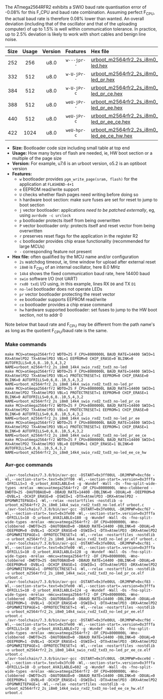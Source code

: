 The ATmega2564RFR2 exhibits a SWIO baud rate quantisation error of -0.08% for this F_CPU and baud rate combination. Assuming perfect F<sub>CPU</sub>, the actual baud rate is therefore 0.08% lower than wanted. An overall deviation (including that of the oscillator and that of the uploading computer) of up to 1.5% is well within communication tolerance. In practice, up to 2.5% deviation is likely to work with short cables and benign line noise.

|Size|Usage|Version|Features|Hex file|
|:-:|:-:|:-:|:-:|:--|
|252|256|u8.0|`w---jpr--`|[urboot_m2564rfr2_2s_i8m0_14k4_swio_rxd2_txd3_no-led.hex](https://raw.githubusercontent.com/stefanrueger/urboot.hex/main/mcus/atmega2564rfr2/watchdog_2_s/internal_oscillator_i/%2B8m000000_hz/%2B%2B14k4_baud/uart1_rxd2_txd3/no-led/urboot_m2564rfr2_2s_i8m0_14k4_swio_rxd2_txd3_no-led.hex)|
|332|512|u8.0|`w-U-jPr--`|[urboot_m2564rfr2_2s_i8m0_14k4_swio_rxd2_txd3_no-led_pr.hex](https://raw.githubusercontent.com/stefanrueger/urboot.hex/main/mcus/atmega2564rfr2/watchdog_2_s/internal_oscillator_i/%2B8m000000_hz/%2B%2B14k4_baud/uart1_rxd2_txd3/no-led/urboot_m2564rfr2_2s_i8m0_14k4_swio_rxd2_txd3_no-led_pr.hex)|
|384|512|u8.0|`w-U-jPr-c`|[urboot_m2564rfr2_2s_i8m0_14k4_swio_rxd2_txd3_no-led_pr_ce.hex](https://raw.githubusercontent.com/stefanrueger/urboot.hex/main/mcus/atmega2564rfr2/watchdog_2_s/internal_oscillator_i/%2B8m000000_hz/%2B%2B14k4_baud/uart1_rxd2_txd3/no-led/urboot_m2564rfr2_2s_i8m0_14k4_swio_rxd2_txd3_no-led_pr_ce.hex)|
|388|512|u8.0|`weU-jPr--`|[urboot_m2564rfr2_2s_i8m0_14k4_swio_rxd2_txd3_no-led_pr_ee.hex](https://raw.githubusercontent.com/stefanrueger/urboot.hex/main/mcus/atmega2564rfr2/watchdog_2_s/internal_oscillator_i/%2B8m000000_hz/%2B%2B14k4_baud/uart1_rxd2_txd3/no-led/urboot_m2564rfr2_2s_i8m0_14k4_swio_rxd2_txd3_no-led_pr_ee.hex)|
|440|512|u8.0|`weU-jPr-c`|[urboot_m2564rfr2_2s_i8m0_14k4_swio_rxd2_txd3_no-led_pr_ee_ce.hex](https://raw.githubusercontent.com/stefanrueger/urboot.hex/main/mcus/atmega2564rfr2/watchdog_2_s/internal_oscillator_i/%2B8m000000_hz/%2B%2B14k4_baud/uart1_rxd2_txd3/no-led/urboot_m2564rfr2_2s_i8m0_14k4_swio_rxd2_txd3_no-led_pr_ee_ce.hex)|
|422|1024|u8.0|`weU-hpr-c`|[urboot_m2564rfr2_2s_i8m0_14k4_swio_rxd2_txd3_no-led_ee_ce_hw.hex](https://raw.githubusercontent.com/stefanrueger/urboot.hex/main/mcus/atmega2564rfr2/watchdog_2_s/internal_oscillator_i/%2B8m000000_hz/%2B%2B14k4_baud/uart1_rxd2_txd3/no-led/urboot_m2564rfr2_2s_i8m0_14k4_swio_rxd2_txd3_no-led_ee_ce_hw.hex)|

- **Size:** Bootloader code size including small table at top end
- **Usage:** How many bytes of flash are needed, ie, HW boot section or a multiple of the page size
- **Version:** For example, u7.6 is an urboot version, o5.2 is an optiboot version
- **Features:**
  + `w` bootloader provides `pgm_write_page(sram, flash)` for the application at `FLASHEND-4+1`
  + `e` EEPROM read/write support
  + `U` checks whether flash pages need writing before doing so
  + `h` hardware boot section: make sure fuses are set for reset to jump to boot section
  + `j` vector bootloader: applications *need to be patched externally*, eg, using `avrdude -c urclock`
  + `p` bootloader protects itself from being overwritten
  + `P` vector bootloader only: protects itself and reset vector from being overwritten
  + `r` preserves reset flags for the application in the register R2
  + `c` bootloader provides chip erase functionality (recommended for large MCUs)
  + `-` corresponding feature not present
- **Hex file:** often qualified by the MCU name and/or configuration
  + `2s` watchdog timeout, ie, time window for upload after external reset
  + `i8m0` is F<sub>CPU</sub> of an internal oscillator, here 8.0 MHz
  + `14k4` shows the fixed communication baud rate, here 14400 baud
  + `swio` software I/O (not UART)
  + `rxd0 txd1` I/O using, in this example, lines RX `D0` and TX `D1`
  + `no-led` bootloader does not operate LEDs
  + `pr` vector bootloader protecting the reset vector
  + `ee` bootloader supports EEPROM read/write
  + `ce` bootloader provides a chip erase command
  + `hw` hardware supported bootloader: set fuses to jump to the HW boot section, not to addr 0


Note below that baud rate and F<sub>CPU</sub> may be different from the path name's as long as the quotient F<sub>CPU</sub>/baud rate is the same.

### Make commands
```
make MCU=atmega2564rfr2 WDTO=2S F_CPU=8000000L BAUD_RATE=14400 SWIO=1 RX=AtmelPD2 TX=AtmelPD3 VBL=1 EEPROM=0 CHIP_ERASE=0 BLINK=0 AUTOFRILLS=0,6,8..10,5,4,3,2 NAME=urboot_m2564rfr2_2s_i8m0_14k4_swio_rxd2_txd3_no-led
make MCU=atmega2564rfr2 WDTO=2S F_CPU=8000000L BAUD_RATE=14400 SWIO=1 RX=AtmelPD2 TX=AtmelPD3 VBL=1 PROTECTRESET=1 EEPROM=0 CHIP_ERASE=0 BLINK=0 AUTOFRILLS=0,6,8..10,5,4,3,2 NAME=urboot_m2564rfr2_2s_i8m0_14k4_swio_rxd2_txd3_no-led_pr
make MCU=atmega2564rfr2 WDTO=2S F_CPU=8000000L BAUD_RATE=14400 SWIO=1 RX=AtmelPD2 TX=AtmelPD3 VBL=1 PROTECTRESET=1 EEPROM=0 CHIP_ERASE=1 BLINK=0 AUTOFRILLS=0,6,8..10,5,4,3,2 NAME=urboot_m2564rfr2_2s_i8m0_14k4_swio_rxd2_txd3_no-led_pr_ce
make MCU=atmega2564rfr2 WDTO=2S F_CPU=8000000L BAUD_RATE=14400 SWIO=1 RX=AtmelPD2 TX=AtmelPD3 VBL=1 PROTECTRESET=1 EEPROM=1 CHIP_ERASE=0 BLINK=0 AUTOFRILLS=0,6,8..10,5,4,3,2 NAME=urboot_m2564rfr2_2s_i8m0_14k4_swio_rxd2_txd3_no-led_pr_ee
make MCU=atmega2564rfr2 WDTO=2S F_CPU=8000000L BAUD_RATE=14400 SWIO=1 RX=AtmelPD2 TX=AtmelPD3 VBL=1 PROTECTRESET=1 EEPROM=1 CHIP_ERASE=1 BLINK=0 AUTOFRILLS=0,6,8..10,5,4,3,2 NAME=urboot_m2564rfr2_2s_i8m0_14k4_swio_rxd2_txd3_no-led_pr_ee_ce
make MCU=atmega2564rfr2 WDTO=2S F_CPU=8000000L BAUD_RATE=14400 SWIO=1 RX=AtmelPD2 TX=AtmelPD3 VBL=0 EEPROM=1 CHIP_ERASE=1 BLINK=0 AUTOFRILLS=0,6,8..10,5,4,3,2 NAME=urboot_m2564rfr2_2s_i8m0_14k4_swio_rxd2_txd3_no-led_ee_ce_hw
```

### Avr-gcc commands
```
./avr-toolchain/7.3.0/bin/avr-gcc -DSTART=0x3ff00UL -DRJMPWP=0xcfde -Wl,--section-start=.text=0x3ff00 -Wl,--section-start=.version=0x3fffa -DFRILLS=3 -D_urboot_AVAILABLE=4 -g -Wundef -Wall -Os -fno-split-wide-types -mrelax -mmcu=atmega2564rfr2 -DF_CPU=8000000L -Wno-clobbered -DWDTO=2S -DAUTOBAUD=0 -DBAUD_RATE=14400 -DBLINK=0 -DDUAL=0 -DEEPROM=0 -DVBL=1 -DCHIP_ERASE=0 -DSWIO=1 -DTX=AtmelPD3 -DRX=AtmelPD2 -DPGMWRITEPAGE=1 -Wl,--relax -nostartfiles -nostdlib -o urboot_m2564rfr2_2s_i8m0_14k4_swio_rxd2_txd3_no-led.elf urboot.c
./avr-toolchain/7.3.0/bin/avr-gcc -DSTART=0x3fe00UL -DRJMPWP=0xcf67 -Wl,--section-start=.text=0x3fe00 -Wl,--section-start=.version=0x3fffa -DFRILLS=10 -D_urboot_AVAILABLE=180 -g -Wundef -Wall -Os -fno-split-wide-types -mrelax -mmcu=atmega2564rfr2 -DF_CPU=8000000L -Wno-clobbered -DWDTO=2S -DAUTOBAUD=0 -DBAUD_RATE=14400 -DBLINK=0 -DDUAL=0 -DEEPROM=0 -DVBL=1 -DCHIP_ERASE=0 -DSWIO=1 -DTX=AtmelPD3 -DRX=AtmelPD2 -DPGMWRITEPAGE=1 -DPROTECTRESET=1 -Wl,--relax -nostartfiles -nostdlib -o urboot_m2564rfr2_2s_i8m0_14k4_swio_rxd2_txd3_no-led_pr.elf urboot.c
./avr-toolchain/7.3.0/bin/avr-gcc -DSTART=0x3fe00UL -DRJMPWP=0xcf81 -Wl,--section-start=.text=0x3fe00 -Wl,--section-start=.version=0x3fffa -DFRILLS=10 -D_urboot_AVAILABLE=128 -g -Wundef -Wall -Os -fno-split-wide-types -mrelax -mmcu=atmega2564rfr2 -DF_CPU=8000000L -Wno-clobbered -DWDTO=2S -DAUTOBAUD=0 -DBAUD_RATE=14400 -DBLINK=0 -DDUAL=0 -DEEPROM=0 -DVBL=1 -DCHIP_ERASE=1 -DSWIO=1 -DTX=AtmelPD3 -DRX=AtmelPD2 -DPGMWRITEPAGE=1 -DPROTECTRESET=1 -Wl,--relax -nostartfiles -nostdlib -o urboot_m2564rfr2_2s_i8m0_14k4_swio_rxd2_txd3_no-led_pr_ce.elf urboot.c
./avr-toolchain/7.3.0/bin/avr-gcc -DSTART=0x3fe00UL -DRJMPWP=0xcf83 -Wl,--section-start=.text=0x3fe00 -Wl,--section-start=.version=0x3fffa -DFRILLS=10 -D_urboot_AVAILABLE=124 -g -Wundef -Wall -Os -fno-split-wide-types -mrelax -mmcu=atmega2564rfr2 -DF_CPU=8000000L -Wno-clobbered -DWDTO=2S -DAUTOBAUD=0 -DBAUD_RATE=14400 -DBLINK=0 -DDUAL=0 -DEEPROM=1 -DVBL=1 -DCHIP_ERASE=0 -DSWIO=1 -DTX=AtmelPD3 -DRX=AtmelPD2 -DPGMWRITEPAGE=1 -DPROTECTRESET=1 -Wl,--relax -nostartfiles -nostdlib -o urboot_m2564rfr2_2s_i8m0_14k4_swio_rxd2_txd3_no-led_pr_ee.elf urboot.c
./avr-toolchain/7.3.0/bin/avr-gcc -DSTART=0x3fe00UL -DRJMPWP=0xcf9d -Wl,--section-start=.text=0x3fe00 -Wl,--section-start=.version=0x3fffa -DFRILLS=10 -D_urboot_AVAILABLE=72 -g -Wundef -Wall -Os -fno-split-wide-types -mrelax -mmcu=atmega2564rfr2 -DF_CPU=8000000L -Wno-clobbered -DWDTO=2S -DAUTOBAUD=0 -DBAUD_RATE=14400 -DBLINK=0 -DDUAL=0 -DEEPROM=1 -DVBL=1 -DCHIP_ERASE=1 -DSWIO=1 -DTX=AtmelPD3 -DRX=AtmelPD2 -DPGMWRITEPAGE=1 -DPROTECTRESET=1 -Wl,--relax -nostartfiles -nostdlib -o urboot_m2564rfr2_2s_i8m0_14k4_swio_rxd2_txd3_no-led_pr_ee_ce.elf urboot.c
./avr-toolchain/7.3.0/bin/avr-gcc -DSTART=0x3fc00UL -DRJMPWP=0xce9d -Wl,--section-start=.text=0x3fc00 -Wl,--section-start=.version=0x3fffa -DFRILLS=10 -D_urboot_AVAILABLE=602 -g -Wundef -Wall -Os -fno-split-wide-types -mrelax -mmcu=atmega2564rfr2 -DF_CPU=8000000L -Wno-clobbered -DWDTO=2S -DAUTOBAUD=0 -DBAUD_RATE=14400 -DBLINK=0 -DDUAL=0 -DEEPROM=1 -DVBL=0 -DCHIP_ERASE=1 -DSWIO=1 -DTX=AtmelPD3 -DRX=AtmelPD2 -DPGMWRITEPAGE=1 -Wl,--relax -nostartfiles -nostdlib -o urboot_m2564rfr2_2s_i8m0_14k4_swio_rxd2_txd3_no-led_ee_ce_hw.elf urboot.c
```

